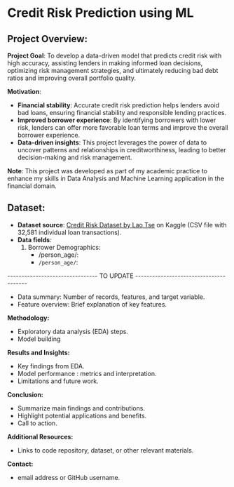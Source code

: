 # Credit Risk Prediction using ML

## Project Overview:

**Project Goal**: To develop a data-driven model that predicts credit risk with high accuracy, assisting lenders in making informed loan decisions, optimizing risk management strategies, and ultimately reducing bad debt ratios and improving overall portfolio quality.

**Motivation**:

- **Financial stability**: Accurate credit risk prediction helps lenders avoid bad loans, ensuring financial stability and responsible lending practices.
- **Improved borrower experience**: By identifying borrowers with lower risk, lenders can offer more favorable loan terms and improve the overall borrower experience.
- **Data-driven insights**: This project leverages the power of data to uncover patterns and relationships in creditworthiness, leading to better decision-making and risk management.

**Note**: This project was developed as part of my academic practice to enhance my skills in Data Analysis and Machine Learning application in the financial domain.

## Dataset:

- **Dataset source**: [Credit Risk Dataset by Lao Tse](https://www.kaggle.com/datasets/clmentbisaillon/fake-and-real-news-dataset) on Kaggle (CSV file with 32,581 individual loan transactions).
- **Data fields**:
  1. Borrower Demographics:
     - /person_age/:
     - `/person_age/`:
 

 -------------------------------- TO UPDATE ---------------------------------------


 
- Data summary: Number of records, features, and target variable.
- Feature overview: Brief explanation of key features.

**Methodology:**

* Exploratory data analysis (EDA) steps.
* Model building 

**Results and Insights:**

* Key findings from EDA.
* Model performance : metrics and interpretation.
* Limitations and future work.

**Conclusion:**

* Summarize main findings and contributions.
* Highlight potential applications and benefits.
* Call to action.

**Additional Resources:**

* Links to code repository, dataset, or other relevant materials.

**Contact:**

* email address or GitHub username.
